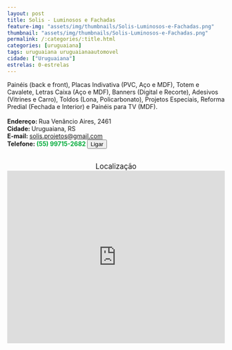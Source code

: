 ```yaml
---
layout: post
title: Solis - Luminosos e Fachadas
feature-img: "assets/img/thumbnails/Solis-Luminosos-e-Fachadas.png"
thumbnail: "assets/img/thumbnails/Solis-Luminosos-e-Fachadas.png"
permalink: /:categories/:title.html
categories: [uruguaiana]
tags: uruguaiana uruguaianaautomovel
cidade: ["Uruguaiana"]
estrelas: 0-estrelas
---
```

Painéis (back e front), Placas Indivativa (PVC, Aço e MDF), Totem e Cavalete, Letras Caixa (Aço e MDF), Banners (Digital e Recorte), Adesivos (Vitrines e Carro), Toldos (Lona, Policarbonato), Projetos Especiais, Reforma Predial (Fechada e Interior) e Painéis para TV (MDF).<!-- more --><br/>
<br/>
<b>Endereço: </b>Rua Venâncio Aires, 2461 <br />
<b>Cidade: </b>Uruguaiana, RS<br />
<b>E-mail: </b>solis.projetos@gmail.com<br />
<b>Telefone: <span style="color: #00ab3a;">(55) 99715-2682</span> <a href="tel:55997152682"><button class="ligar">Ligar</button></a></b><br />
<br />
<div style="font-size: larger; text-align: center;">
Localização</div>
<iframe src="https://www.google.com/maps/embed?pb=!1m18!1m12!1m3!1d3463.557188848232!2d-57.07713928530219!3d-29.76152612513452!2m3!1f0!2f0!3f0!3m2!1i1024!2i768!4f13.1!3m3!1m2!1s0x94535b6b32e0e23d%3A0x5172bcb74bc7dbd7!2sR.+Ven%C3%A2ncio+A%C3%ADres%2C+2461+-+Centro%2C+Uruguaiana+-+RS!5e0!3m2!1spt-BR!2sbr!4v1523214606096" width="100%" height="400" frameborder="0" style="border:0" allowfullscreen></iframe>
